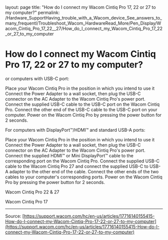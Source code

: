layout: page
title: "How do I connect my Wacom Cintiq Pro 17, 22 or 27 to my computer?"
permalink: /Hardware_SupportHaving_trouble_with_a_Wacom_device_See_answers_to_many_frequentl/Troubleshoot_Wacom_HardwareRead_More/Pen_Display/Wacom_Cintiq_Pro_17_22__27/How_do_I_connect_my_Wacom_Cintiq_Pro_17_22_or_27_to_my_computer

# How do I connect my Wacom Cintiq Pro 17, 22 or 27 to my computer?

or computers with USB-C port:  

Place your Wacom Cintiq Pro in the position in which you intend to use it
Connect the Power Adapter to a wall socket, then plug the USB-C connector on the AC Adapter to the Wacom Cintiq Pro's power port.
Connect the supplied USB-C cable to the USB-C port on the Wacom Cintiq Pro.
Connect the other end of the USB-C cable to the USB-C port on your computer.
Power on the Wacom Cintiq Pro by pressing the power button for 2 seconds.



For computers with DisplayPort™/HDMI™ and standard USB-A ports:

Place your Wacom Cintiq Pro in the position in which you intend to use it
Connect the Power Adapter to a wall socket, then plug the USB-C connector on the AC Adapter to the Wacom Cintiq Pro's power port.
Connect the supplied HDMI™ or Mini DisplayPort™ cable to the corresponding port on the Wacom Cintiq Pro.
Connect the supplied USB-C cable to the Wacom Cintiq Pro 27 and connect the supplied USB-C to USB-A adapter to the other end of the cable.
Connect the other ends of the two cables to your computer's corresponding ports.
Power on the Wacom Cintiq Pro by pressing the power button for 2 seconds.



Wacom Cintiq Pro 22 & 27





Wacom Cintiq Pro 17

---
Source: [https://support.wacom.com/hc/en-us/articles/17716140155415-How-do-I-connect-my-Wacom-Cintiq-Pro-17-22-or-27-to-my-computer](https://support.wacom.com/hc/en-us/articles/17716140155415-How-do-I-connect-my-Wacom-Cintiq-Pro-17-22-or-27-to-my-computer)
